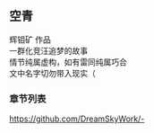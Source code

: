 ## 空青

辉钼矿 作品  
一群化竞汪追梦的故事  
情节纯属虚构，如有雷同纯属巧合  
文中名字切勿带入现实（  

### 章节列表  
https://github.com/DreamSkyWork/-
